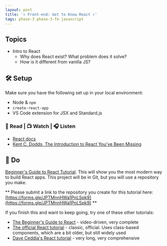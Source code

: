 ```yaml
---
layout: post
title: '⚛ Front-end: Get to Know React ⚛'
tags: phase-3 phase-3-fe javascript
---
```

## Topics

- Intro to React
  - Why does React exist? What problem does it solve?
  - How is it different from vanilla JS?

## 🛠️ Setup

Make sure you have the following set up in your local environment:

- Node & `npm`
- `create-react-app`
- VS Code extension for JSX and Standard.js

### 📖 Read | 📺 Watch | 🎧 Listen

- [React docs](https://reactjs.org/docs/getting-started.html)
- [Kent C. Dodds, The Introduction to React You've Been Missing](https://www.youtube.com/watch?v=SAIdyBFHfVU)

## 🎯 Do

[Beginner's Guide to React Tutorial](https://welearncode.com/beginners-guide-react-2020/). This will show you the most modern way to build React apps. This project will be in Git, but you will use a repository you make.

** Please submit a link to the repository you create for this tutorial here: [https://forms.gle/JPTMnnHWa1PnLSpk9](https://forms.gle/JPTMnnHWa1PnLSpk9) ** 

If you finish this and want to keep going, try one of these other tutorials:

- [The Beginner's Guide to React](https://egghead.io/courses/the-beginner-s-guide-to-react) - video-driven, very complete
- [The official React tutorial](https://reactjs.org/tutorial/tutorial.html) - classic, official. Uses class-based components, which are a bit older, but still widely used
- [Dave Ceddia's React tutorial](https://daveceddia.com/react-getting-started-tutorial/) - very long, very comprehensive
